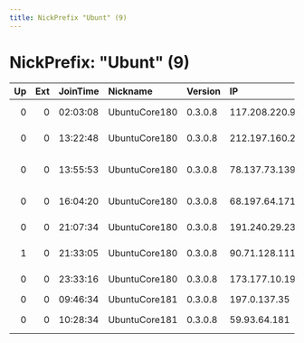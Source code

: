 ```yaml
---
title: NickPrefix "Ubunt" (9)
---
```


# NickPrefix: "Ubunt" (9)

|   Up |   Ext | JoinTime   | Nickname      | Version   | IP              | AS                                   | CC   |   ORp |   Dirp | OS    | Contact   |   eFamMembers |
|-----:|------:|:-----------|:--------------|:----------|:----------------|:-------------------------------------|:-----|------:|-------:|:------|:----------|--------------:|
|    0 |     0 | 02:03:08   | UbuntuCore180 | 0.3.0.8   | 117.208.220.9   | National Internet Backbone           | in   | 45815 |      0 | Linux | None      |             1 |
|    0 |     0 | 13:22:48   | UbuntuCore180 | 0.3.0.8   | 212.197.160.229 | A1 Telekom Austria AG                | at   | 35801 |      0 | Linux | None      |             1 |
|    0 |     0 | 13:55:53   | UbuntuCore180 | 0.3.0.8   | 78.137.73.139   | Public Telecommunication Corporation | ye   | 41559 |      0 | Linux | None      |             1 |
|    0 |     0 | 16:04:20   | UbuntuCore180 | 0.3.0.8   | 68.197.64.171   | Cablevision Systems Corp.            | us   | 38510 |      0 | Linux | None      |             1 |
|    0 |     0 | 21:07:34   | UbuntuCore180 | 0.3.0.8   | 191.240.29.239  | Rede Brasileira de Comunicacao Ltda  | br   | 34145 |      0 | Linux | None      |             1 |
|    1 |     0 | 21:33:05   | UbuntuCore180 | 0.3.0.8   | 90.71.128.111   | Orange Espagne SA                    | es   | 46105 |      0 | Linux | None      |             1 |
|    0 |     0 | 23:33:16   | UbuntuCore180 | 0.3.0.8   | 173.177.10.19   | Videotron Telecom Ltee               | ca   | 41681 |      0 | Linux | None      |             1 |
|    0 |     0 | 09:46:34   | UbuntuCore181 | 0.3.0.8   | 197.0.137.35    | TOPNET                               | tn   | 45532 |      0 | Linux | None      |             1 |
|    0 |     0 | 10:28:34   | UbuntuCore181 | 0.3.0.8   | 59.93.64.181    | National Internet Backbone           | in   | 44243 |      0 | Linux | None      |             1 |
